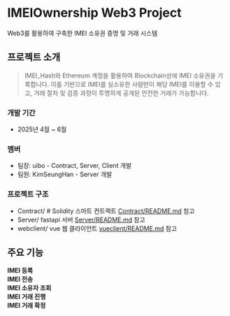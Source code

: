 # IMEIOwnership Web3 Project
Web3를 활용하여 구축한 IMEI 소유권 증명 및 거래 시스템
## 프로젝트 소개
> IMEI_Hash와 Ethereum 계정을 활용하여 Blockchain상에 IMEI 소유권을 기록합니다. 이를 기반으로 IMEI를 실소유한 사람만이 해당 IMEI를 이용할 수 있고, 거래 절차 및 검증 과정이 투명하게 공개된 안전한 거래가 가능합니다.
### 개발 기간
- 2025년 4월 ~ 6월
### 멤버
- 팀장: uibo - Contract, Server, Client 개발
- 팀원: KimSeungHan - Server 개발
### 프로젝트 구조
- Contract/ # Solidity 스마트 컨트랙트 [Contract/README.md](./Contract/README.md) 참고
- Server/ fastapi 서버 [Server/README.md](./Server/README.md) 참고
- webclient/ vue 웹 클라이언트 [vueclient/README.md](./Client/README.md) 참고
## 주요 기능
**IMEI 등록**  
**IMEI 전송**  
**IMEI 소유자 조회**  
**IMEI 거래 진행**  
**IMEI 거래 확정**
